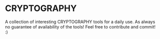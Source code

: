 # CRYPTOGRAPHY
A collection of interesting CRYPTOGRAPHY tools for a daily use. As always no guarantee of availability of the tools! Feel free to contribute and commit! :)
